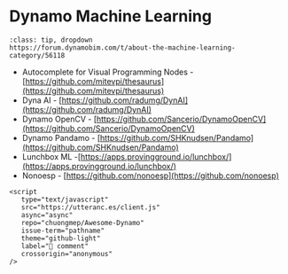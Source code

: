 # Dynamo Machine Learning
```{admonition} Topic
:class: tip, dropdown
https://forum.dynamobim.com/t/about-the-machine-learning-category/56118
```

- Autocomplete for Visual Programming Nodes - [https://github.com/mitevpi/thesaurus](https://github.com/mitevpi/thesaurus)
- Dyna AI - [https://github.com/radumg/DynAI](https://github.com/radumg/DynAI)
- Dynamo OpenCV - [https://github.com/Sancerio/DynamoOpenCV](https://github.com/Sancerio/DynamoOpenCV)
- Dynamo Pandamo - [https://github.com/SHKnudsen/Pandamo](https://github.com/SHKnudsen/Pandamo)
- Lunchbox ML -[https://apps.provingground.io/lunchbox/](https://apps.provingground.io/lunchbox/)
- Nonoesp - [https://github.com/nonoesp](https://github.com/nonoesp)

```{raw} html
<script
   type="text/javascript"
   src="https://utteranc.es/client.js"
   async="async"
   repo="chuongmep/Awesome-Dynamo"
   issue-term="pathname"
   theme="github-light"
   label="💬 comment"
   crossorigin="anonymous"
/>
```